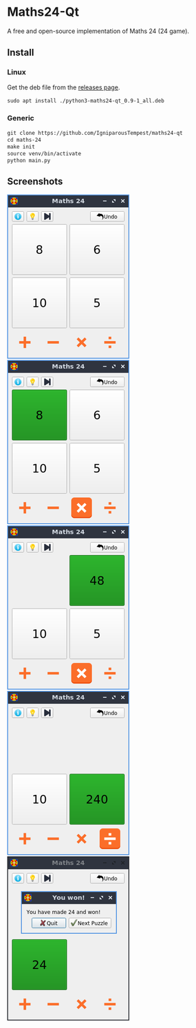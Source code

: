 # Maths24-Qt

A free and open-source implementation of Maths 24 (24 game).

## Install

### Linux

Get the deb file from the [releases page](https://github.com/IgniparousTempest/maths24-qt/releases).

    sudo apt install ./python3-maths24-qt_0.9-1_all.deb 

### Generic

    git clone https://github.com/IgniparousTempest/maths24-qt
    cd maths-24
    make init
    source venv/bin/activate
    python main.py 

## Screenshots

![Game](./.readme/screen1.png "Game")
![Game](./.readme/screen2.png "Game")
![Game](./.readme/screen3.png "Game")
![Game](./.readme/screen4.png "Game")
![Game](./.readme/screen5.png "Game")
